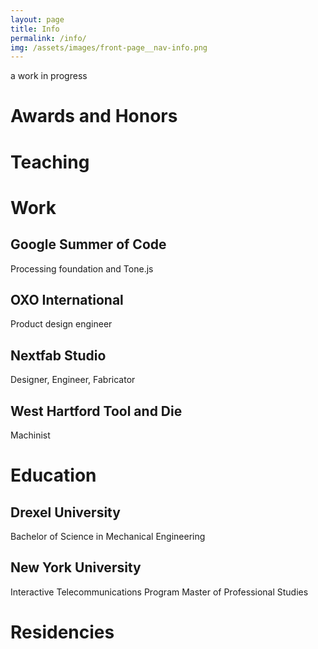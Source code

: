 ```yaml
---
layout: page
title: Info
permalink: /info/
img: /assets/images/front-page__nav-info.png
---
```

a work in progress

# Awards and Honors

# Teaching

# Work

## Google Summer of Code
Processing foundation and Tone.js

## OXO International
Product design engineer

## Nextfab Studio
Designer, Engineer, Fabricator

## West Hartford Tool and Die
Machinist

# Education

## Drexel University
Bachelor of Science in Mechanical Engineering

## New York University
Interactive Telecommunications Program
Master of Professional Studies

# Residencies
